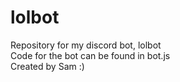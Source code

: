 # lolbot
Repository for my discord bot, lolbot<br />
Code for the bot can be found in bot.js<br />
Created by Sam :)
